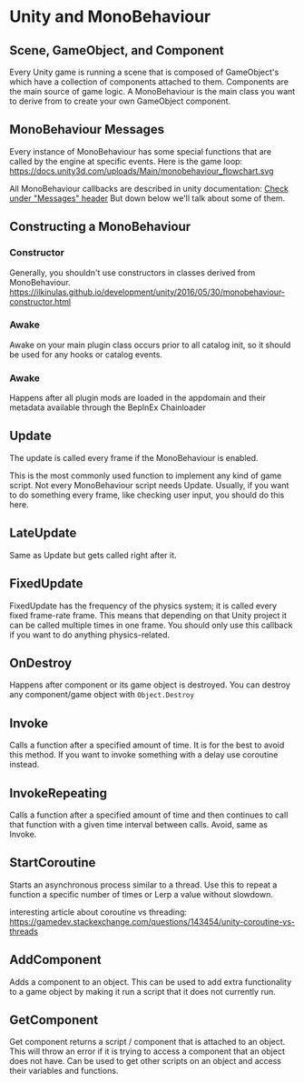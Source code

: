 # Unity and MonoBehaviour

## Scene, GameObject, and Component
Every Unity game is running a scene that is composed of GameObject's which have a collection of components attached to them.
Components are the main source of game logic.
A MonoBehaviour is the main class you want to derive from to create your own GameObject component.

## MonoBehaviour Messages
Every instance of MonoBehaviour has some special functions that are called by the engine at specific events.
Here is the game loop: https://docs.unity3d.com/uploads/Main/monobehaviour_flowchart.svg

All MonoBehaviour callbacks are described in unity documentation: [Check under "Messages" header](https://docs.unity3d.com/ScriptReference/MonoBehaviour.html)
But down below we'll talk about some of them.
## Constructing a MonoBehaviour

### Constructor
Generally, you shouldn't use constructors in classes derived from MonoBehaviour.
https://ilkinulas.github.io/development/unity/2016/05/30/monobehaviour-constructor.html


### Awake
Awake on your main plugin class occurs prior to all catalog init, so it should be used for any hooks or catalog events.

### Awake
Happens after all plugin mods are loaded in the appdomain and their metadata available  through the BepInEx Chainloader

## Update
The update is called every frame if the MonoBehaviour is enabled.

This is the most commonly used function to implement any kind of game script. Not every MonoBehaviour script needs Update. Usually, if you want to do something every frame, like checking user input, you should do this here.

## LateUpdate
Same as Update but gets called right after it.

## FixedUpdate
FixedUpdate has the frequency of the physics system; it is called every fixed frame-rate frame.
This means that depending on that Unity project it can be called multiple times in one frame.
You should only use this callback if you want to do anything physics-related.

## OnDestroy
Happens after component or its game object is destroyed.
You can destroy any component/game object with `Object.Destroy`

## Invoke
Calls a function after a specified amount of time.
It is for the best to avoid this method. If you want to invoke something with a delay use coroutine instead.

## InvokeRepeating

Calls a function after a specified amount of time and then continues to call that function with a given time interval between calls.
Avoid, same as Invoke.

## StartCoroutine

Starts an asynchronous process similar to a thread. Use this to repeat a function a specific number of times or Lerp a value without slowdown.

interesting article about coroutine vs threading: https://gamedev.stackexchange.com/questions/143454/unity-coroutine-vs-threads

## AddComponent

Adds a component to an object. This can be used to add extra functionality to a game object by making it run a script that it does not currently run.

## GetComponent

Get component returns a script / component that is attached to an object. This will throw an error if it is trying to access a component that an object does not have. Can be used to get other scripts on an object and access their variables and functions.